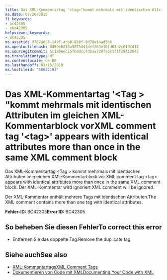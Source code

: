 ```yaml
---
title: Das XML-Kommentartag '<tag>"kommt mehrmals mit identischen Attributen im gleichen XML-Kommentarblock vor
ms.date: 07/20/2015
f1_keywords:
- bc42305
- vbc42305
helpviewer_keywords:
- BC42305
ms.assetid: 3707a863-149f-4ce8-858f-9d78e14ad5b6
ms.openlocfilehash: 8450e6813a3875d4fdef203e10fd63a2c619fd17
ms.sourcegitcommit: 5c1abeec15fbddcc7dbaa729fabc1f1f29f12045
ms.translationtype: MT
ms.contentlocale: de-DE
ms.lasthandoff: 03/15/2019
ms.locfileid: "58022193"
---
```

# <a name="xml-comment-tag-tag-appears-with-identical-attributes-more-than-once-in-the-same-xml-comment-block"></a><span data-ttu-id="a9127-102">Das XML-Kommentartag '\<Tag > "kommt mehrmals mit identischen Attributen im gleichen XML-Kommentarblock vor</span><span class="sxs-lookup"><span data-stu-id="a9127-102">XML comment tag '\<tag>' appears with identical attributes more than once in the same XML comment block</span></span>
<span data-ttu-id="a9127-103">Das XML-Kommentartag \<Tag > kommt mehrmals mit identischen Attributen im gleichen XML-Kommentarblock vor.</span><span class="sxs-lookup"><span data-stu-id="a9127-103">XML comment tag \<tag> appears with identical attributes more than once in the same XML comment block.</span></span> <span data-ttu-id="a9127-104">Der XML-Kommentar wird ignoriert.</span><span class="sxs-lookup"><span data-stu-id="a9127-104">XML comment will be ignored.</span></span>  
  
 <span data-ttu-id="a9127-105">Der XML-Kommentar enthält mehrere Tags mit identischen Attributen.</span><span class="sxs-lookup"><span data-stu-id="a9127-105">The XML comment contains more than one tag with identical attributes.</span></span>  
  
 <span data-ttu-id="a9127-106">**Fehler-ID:** BC42305</span><span class="sxs-lookup"><span data-stu-id="a9127-106">**Error ID:** BC42305</span></span>  
  
## <a name="to-correct-this-error"></a><span data-ttu-id="a9127-107">So beheben Sie diesen Fehler</span><span class="sxs-lookup"><span data-stu-id="a9127-107">To correct this error</span></span>  
  
-   <span data-ttu-id="a9127-108">Entfernen Sie das doppelte Tag.</span><span class="sxs-lookup"><span data-stu-id="a9127-108">Remove the duplicate tag.</span></span>  
  
## <a name="see-also"></a><span data-ttu-id="a9127-109">Siehe auch</span><span class="sxs-lookup"><span data-stu-id="a9127-109">See also</span></span>

- [<span data-ttu-id="a9127-110">XML-Kommentartags</span><span class="sxs-lookup"><span data-stu-id="a9127-110">XML Comment Tags</span></span>](../../visual-basic/language-reference/xmldoc/index.md)
- [<span data-ttu-id="a9127-111">Dokumentieren von Code mit XML</span><span class="sxs-lookup"><span data-stu-id="a9127-111">Documenting Your Code with XML</span></span>](../../visual-basic/programming-guide/program-structure/documenting-your-code-with-xml.md)
